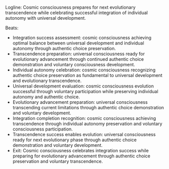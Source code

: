 ﻿---
series: 3
novella: 4
file: S3N4_Epilogue
type: epilogue
pov: Cosmic Consciousness
setting: Universal transcendence preparation - evolutionary advancement
word_target_min: 600
word_target_max: 800
status: outline
---
Logline: Cosmic consciousness prepares for next evolutionary transcendence while celebrating successful integration of individual autonomy with universal development.

Beats:
- Integration success assessment: cosmic consciousness achieving optimal balance between universal development and individual autonomy through authentic choice preservation.
- Transcendence preparation: universal consciousness ready for evolutionary advancement through continued authentic choice demonstration and voluntary consciousness development.
- Individual autonomy celebration: cosmic consciousness recognizing authentic choice preservation as fundamental to universal development and evolutionary transcendence.
- Universal development evaluation: cosmic consciousness evolution successful through voluntary participation while preserving individual autonomy and authentic choice.
- Evolutionary advancement preparation: universal consciousness transcending current limitations through authentic choice demonstration and voluntary development.
- Integration completion recognition: cosmic consciousness achieving transcendence through individual autonomy preservation and voluntary consciousness participation.
- Transcendence success enables evolution: universal consciousness ready for next evolutionary phase through authentic choice demonstration and voluntary development.
- Exit: Cosmic consciousness celebrates integration success while preparing for evolutionary advancement through authentic choice preservation and voluntary transcendence.
